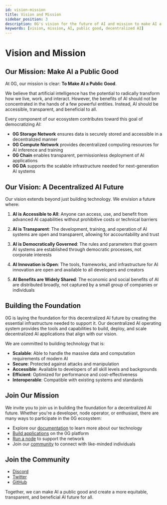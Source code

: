 ```yaml
---
id: vision-mission
title: Vision and Mission
sidebar_position: 3
description: 0G's vision for the future of AI and mission to make AI a public good
keywords: [vision, mission, AI, public good, decentralized AI]
---
```


# Vision and Mission

## Our Mission: Make AI a Public Good

At 0G, our mission is clear: **To Make AI a Public Good**.

We believe that artificial intelligence has the potential to radically transform how we live, work, and interact. However, the benefits of AI should not be concentrated in the hands of a few powerful entities. Instead, AI should be accessible, transparent, and beneficial to all.

Every component of our ecosystem contributes toward this goal of democratizing AI:

- **0G Storage Network** ensures data is securely stored and accessible in a decentralized manner
- **0G Compute Network** provides decentralized computing resources for AI inference and training
- **0G Chain** enables transparent, permissionless deployment of AI applications
- **0G DA** supports the scalable infrastructure needed for next-generation AI systems

## Our Vision: A Decentralized AI Future

Our vision extends beyond just building technology. We envision a future where:

1. **AI is Accessible to All**: Anyone can access, use, and benefit from advanced AI capabilities without prohibitive costs or technical barriers

2. **AI is Transparent**: The development, training, and operation of AI systems are open and transparent, allowing for accountability and trust

3. **AI is Democratically Governed**: The rules and parameters that govern AI systems are established through democratic processes, not corporate interests

4. **AI Innovation is Open**: The tools, frameworks, and infrastructure for AI innovation are open and available to all developers and creators

5. **AI Benefits are Widely Shared**: The economic and social benefits of AI are distributed broadly, not captured by a small group of companies or individuals

## Building the Foundation

0G is laying the foundation for this decentralized AI future by creating the essential infrastructure needed to support it. Our decentralized AI operating system provides the tools and capabilities to build, deploy, and scale decentralized AI applications that align with our vision.

We are committed to building technology that is:

- **Scalable**: Able to handle the massive data and computation requirements of modern AI
- **Secure**: Protected against attacks and manipulation
- **Accessible**: Available to developers of all skill levels and backgrounds
- **Efficient**: Optimized for performance and cost-effectiveness
- **Interoperable**: Compatible with existing systems and standards

## Join Our Mission

We invite you to join us in building the foundation for a decentralized AI future. Whether you're a developer, node operator, or enthusiast, there are many ways to participate in the 0G ecosystem:

- Explore our [documentation](/introduction/what-is-0g) to learn more about our technology
- [Build applications](/developer-hub/getting-started) on the 0G platform
- [Run a node](/node-operations/overview) to support the network
- Join our [community](#join-the-community) to connect with like-minded individuals

## Join the Community

- [Discord](https://discord.gg/0gLabs)
- [Twitter](https://twitter.com/0g_Labs)
- [GitHub](https://github.com/0G-Labs/0g-docs)

Together, we can make AI a public good and create a more equitable, transparent, and beneficial AI future for all.